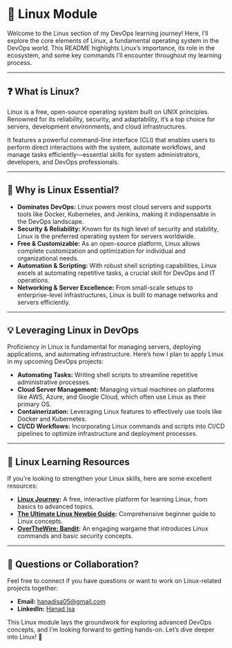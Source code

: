 # 🐧 Linux Module  

Welcome to the Linux section of my DevOps learning journey! Here, I’ll explore the core elements of Linux, a fundamental operating system in the DevOps world. This README highlights Linux’s importance, its role in the ecosystem, and some key commands I’ll encounter throughout my learning process.  

---

## ❓ What is Linux?  

Linux is a free, open-source operating system built on UNIX principles. Renowned for its reliability, security, and adaptability, it’s a top choice for servers, development environments, and cloud infrastructures.  

It features a powerful command-line interface (CLI) that enables users to perform direct interactions with the system, automate workflows, and manage tasks efficiently—essential skills for system administrators, developers, and DevOps professionals.  

---

## 🔑 Why is Linux Essential?  

- **Dominates DevOps:** Linux powers most cloud servers and supports tools like Docker, Kubernetes, and Jenkins, making it indispensable in the DevOps landscape.  
- **Security & Reliability:** Known for its high level of security and stability, Linux is the preferred operating system for servers worldwide.  
- **Free & Customizable:** As an open-source platform, Linux allows complete customization and optimization for individual and organizational needs.  
- **Automation & Scripting:** With robust shell scripting capabilities, Linux excels at automating repetitive tasks, a crucial skill for DevOps and IT operations.  
- **Networking & Server Excellence:** From small-scale setups to enterprise-level infrastructures, Linux is built to manage networks and servers efficiently.  

---

## 💡 Leveraging Linux in DevOps  

Proficiency in Linux is fundamental for managing servers, deploying applications, and automating infrastructure. Here’s how I plan to apply Linux in my upcoming DevOps projects:  

- **Automating Tasks:** Writing shell scripts to streamline repetitive administrative processes.  
- **Cloud Server Management:** Managing virtual machines on platforms like AWS, Azure, and Google Cloud, which often use Linux as their primary OS.  
- **Containerization:** Leveraging Linux features to effectively use tools like Docker and Kubernetes.  
- **CI/CD Workflows:** Incorporating Linux commands and scripts into CI/CD pipelines to optimize infrastructure and deployment processes.  

---

## 🔗 Linux Learning Resources  

If you're looking to strengthen your Linux skills, here are some excellent resources:  

- **[Linux Journey](https://linuxjourney.com):** A free, interactive platform for learning Linux, from basics to advanced topics.   
- **[The Ultimate Linux Newbie Guide](https://linuxnewbieguide.org/wp-content/uploads/2016/07/The-Ultimate-Linux-Newbie-Guide-eBook-Edition-January-2017.pdf):** Comprehensive beginner guide to Linux concepts.  
- **[OverTheWire: Bandit](https://overthewire.org/wargames/bandit/):** An engaging wargame that introduces Linux commands and basic security concepts.  

---

## 📧 Questions or Collaboration?  

Feel free to connect if you have questions or want to work on Linux-related projects together:  

- **Email:** hanadisa05@gmail.com  
- **LinkedIn:** [Hanad Isa](https://www.linkedin.com/in/hanad-isa-35747a245/)  

This Linux module lays the groundwork for exploring advanced DevOps concepts, and I’m looking forward to getting hands-on. Let’s dive deeper into Linux! 🚀  
